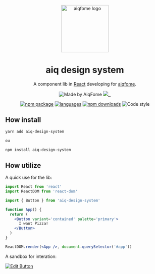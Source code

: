 <p align="center">
  <a href="https://aiqfome.com/" rel="noopener" target="_blank"><img width="150" src="https://www.suafranquia.com/views/sources/images/franquias/logos/271b399b0a004c781779ec805e8d7ab7.png" alt="aiqfome logo"></a></p>
</p>

<h1 align="center">aiq design system</h1>

<div align="center">

A component lib in [React](https://reactjs.org/) developing for [aiqfome](http://www.aiqfome.com).

<p align="center">
  <a href="https://github.com/aiqfome" style="text-decoration:none" target="_blank">
    <img alt="Made by AiqFome" src="https://img.shields.io/badge/made%20by-aiqfome-blueviolet">
  </a> 
  <a aria-label="contributors graph" href="https://github.com/aiqfome/aiq-design-system/graphs/contributors">
    <img src="https://img.shields.io/github/contributors/aiqfome/aiq-design-system.svg">
  </a>
  <a aria-label="last commit" href="https://github.com/aiqfome/aiq-design-system/commits/master">
    <img alt="" src=
  "https://img.shields.io/github/last-commit/aiqfome/aiq-design-system.svg">
  </a>
  <a aria-label="license" href="https://github.com/aiqfome/aiq-design-system/blob/master/LICENSE">
    <img src="https://img.shields.io/github/license/aiqfome/aiq-design-system.svg" alt="">
  </a>
</p>


[![npm package](https://img.shields.io/npm/v/aiq-design-system/latest.svg)](https://www.npmjs.com/package/aiq-design-system)
[![languages](https://img.shields.io/github/languages/count/aiqfome/aiq-design-system)](https://www.npmjs.com/package/aiq-design-system)
[![npm downloads](https://img.shields.io/npm/dm/aiq-design-system.svg)](https://www.npmjs.com/package/aiq-design-system)
![Code style](https://img.shields.io/badge/code_style-prettier-ff69b4.svg)

</div>

## How install

```sh
yarn add aiq-design-system

ou

npm install aiq-design-system
```

## How utilize

A quick use for the lib:

```jsx
import React from 'react'
import ReactDOM from 'react-dom'

import { Button } from 'aiq-design-system'

function App() {
  return (
    <Button variant='contained' palette='primary'>
      I want Pizza!
    </Button>
  )
}

ReactDOM.render(<App />, document.querySelector('#app'))
```

A sandbox for interation:

[![Edit Button](https://codesandbox.io/static/img/play-codesandbox.svg)](https://codesandbox.io/s/festive-dew-dk509?file=/src/App.js)
